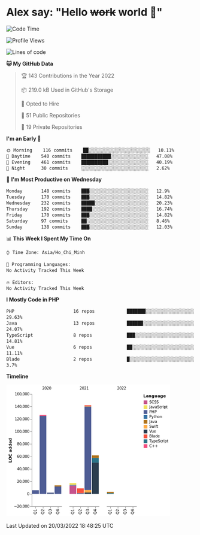 # Alex say: "Hello ~~work~~ world 🐾"

<!--START_SECTION:waka-->
![Code Time](http://img.shields.io/badge/Code%20Time-837%20hrs%2057%20mins-blue)

![Profile Views](http://img.shields.io/badge/Profile%20Views-2-blue)

![Lines of code](https://img.shields.io/badge/From%20Hello%20World%20I%27ve%20Written-382%20Thousand%20lines%20of%20code-blue)

**🐱 My GitHub Data** 

> 🏆 143 Contributions in the Year 2022
 > 
> 📦 219.0 kB Used in GitHub's Storage 
 > 
> 💼 Opted to Hire
 > 
> 📜 51 Public Repositories 
 > 
> 🔑 19 Private Repositories  
 > 
**I'm an Early 🐤** 

```text
🌞 Morning    116 commits    ██░░░░░░░░░░░░░░░░░░░░░░░   10.11% 
🌆 Daytime    540 commits    ███████████░░░░░░░░░░░░░░   47.08% 
🌃 Evening    461 commits    ██████████░░░░░░░░░░░░░░░   40.19% 
🌙 Night      30 commits     ░░░░░░░░░░░░░░░░░░░░░░░░░   2.62%

```
📅 **I'm Most Productive on Wednesday** 

```text
Monday       148 commits    ███░░░░░░░░░░░░░░░░░░░░░░   12.9% 
Tuesday      170 commits    ███░░░░░░░░░░░░░░░░░░░░░░   14.82% 
Wednesday    232 commits    █████░░░░░░░░░░░░░░░░░░░░   20.23% 
Thursday     192 commits    ████░░░░░░░░░░░░░░░░░░░░░   16.74% 
Friday       170 commits    ███░░░░░░░░░░░░░░░░░░░░░░   14.82% 
Saturday     97 commits     ██░░░░░░░░░░░░░░░░░░░░░░░   8.46% 
Sunday       138 commits    ███░░░░░░░░░░░░░░░░░░░░░░   12.03%

```


📊 **This Week I Spent My Time On** 

```text
⌚︎ Time Zone: Asia/Ho_Chi_Minh

💬 Programming Languages: 
No Activity Tracked This Week

🔥 Editors: 
No Activity Tracked This Week

```

**I Mostly Code in PHP** 

```text
PHP                      16 repos            ███████░░░░░░░░░░░░░░░░░░   29.63% 
Java                     13 repos            ██████░░░░░░░░░░░░░░░░░░░   24.07% 
TypeScript               8 repos             ███░░░░░░░░░░░░░░░░░░░░░░   14.81% 
Vue                      6 repos             ██░░░░░░░░░░░░░░░░░░░░░░░   11.11% 
Blade                    2 repos             █░░░░░░░░░░░░░░░░░░░░░░░░   3.7%

```


**Timeline**

![Chart not found](https://raw.githubusercontent.com/alexzvn/alexzvn/main/charts/bar_graph.png) 


 Last Updated on 20/03/2022 18:48:25 UTC
<!--END_SECTION:waka-->
